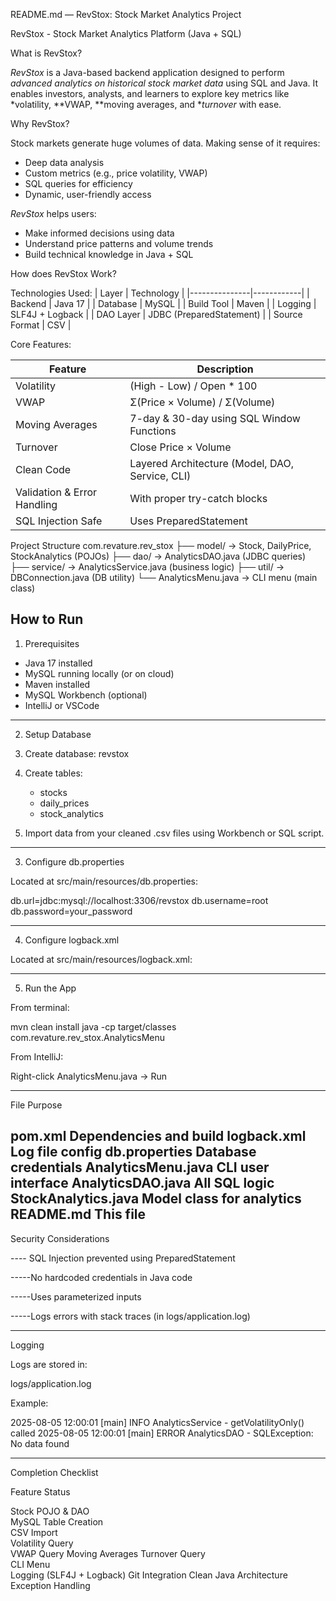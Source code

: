 README.md — RevStox: Stock Market Analytics Project

RevStox - Stock Market Analytics Platform (Java + SQL)

 What is RevStox?

*RevStox* is a Java-based backend application designed to perform *advanced analytics on historical stock market data* using SQL and Java. It enables investors, analysts, and learners to explore key metrics like *volatility, **VWAP, **moving averages, and **turnover* with ease.

 Why RevStox?

Stock markets generate huge volumes of data. Making sense of it requires:
- Deep data analysis
- Custom metrics (e.g., price volatility, VWAP)
- SQL queries for efficiency
- Dynamic, user-friendly access

*RevStox* helps users:
- Make informed decisions using data
- Understand price patterns and volume trends
- Build technical knowledge in Java + SQL

How does RevStox Work?

Technologies Used:
| Layer         | Technology |
|---------------|------------|
| Backend       | Java 17    |
| Database      | MySQL      |
| Build Tool    | Maven      |
| Logging       | SLF4J + Logback |
| DAO Layer     | JDBC (PreparedStatement) |
| Source Format | CSV        |

Core Features:

| Feature                | Description |
|------------------------|-------------|
| Volatility          | (High - Low) / Open * 100 |
| VWAP               | Σ(Price × Volume) / Σ(Volume) |
| Moving Averages     | 7-day & 30-day using SQL Window Functions |
| Turnover           | Close Price × Volume |
| Clean Code          | Layered Architecture (Model, DAO, Service, CLI) |
| Validation & Error Handling | With proper try-catch blocks |
| SQL Injection Safe | Uses PreparedStatement |

Project Structure
com.revature.rev_stox
├── model/ → Stock, DailyPrice, StockAnalytics (POJOs)
├── dao/ → AnalyticsDAO.java (JDBC queries)
├── service/ → AnalyticsService.java (business logic)
├── util/ → DBConnection.java (DB utility)
└── AnalyticsMenu.java → CLI menu (main class)

How to Run
------------------------------------------------------------------------
1. Prerequisites
- Java 17 installed
- MySQL running locally (or on cloud)
- Maven installed
- MySQL Workbench (optional)
- IntelliJ or VSCode
------------------------------------------------------------------------
 2. Setup Database

1. Create database: revstox
2. Create tables:
    - stocks
    - daily_prices
    - stock_analytics
3. Import data from your cleaned .csv files using Workbench or SQL script.

------------------------------------------------------------------------

3. Configure db.properties

Located at src/main/resources/db.properties:

db.url=jdbc:mysql://localhost:3306/revstox db.username=root db.password=your_password

------------------------------------------------------------------------
4. Configure logback.xml

Located at src/main/resources/logback.xml:

------------------------------------------------------------------------

5. Run the App

From terminal:

mvn clean install
java -cp target/classes com.revature.rev_stox.AnalyticsMenu

From IntelliJ:

Right-click AnalyticsMenu.java → Run

------------------------------------------------------------------------

File	Purpose

pom.xml	Dependencies and build
logback.xml	Log file config
db.properties	Database credentials
AnalyticsMenu.java	CLI user interface
AnalyticsDAO.java	All SQL logic
StockAnalytics.java	Model class for analytics
README.md	This file 
------------------------------------------------------------------------

Security Considerations

---- SQL Injection prevented using PreparedStatement

-----No hardcoded credentials in Java code

-----Uses parameterized inputs

-----Logs errors with stack traces (in logs/application.log)


------------------------------------------------------------------------

Logging

Logs are stored in:

logs/application.log

Example:

2025-08-05 12:00:01 [main] INFO  AnalyticsService - getVolatilityOnly() called
2025-08-05 12:00:01 [main] ERROR AnalyticsDAO - SQLException: No data found

------------------------------------------------------------------------

Completion Checklist

Feature	Status

Stock POJO & DAO	
MySQL Table Creation	
CSV Import	
Volatility Query	
VWAP Query
Moving Averages	
Turnover Query	
CLI Menu	
Logging (SLF4J + Logback)
Git Integration
Clean Java Architecture	
Exception Handling	


